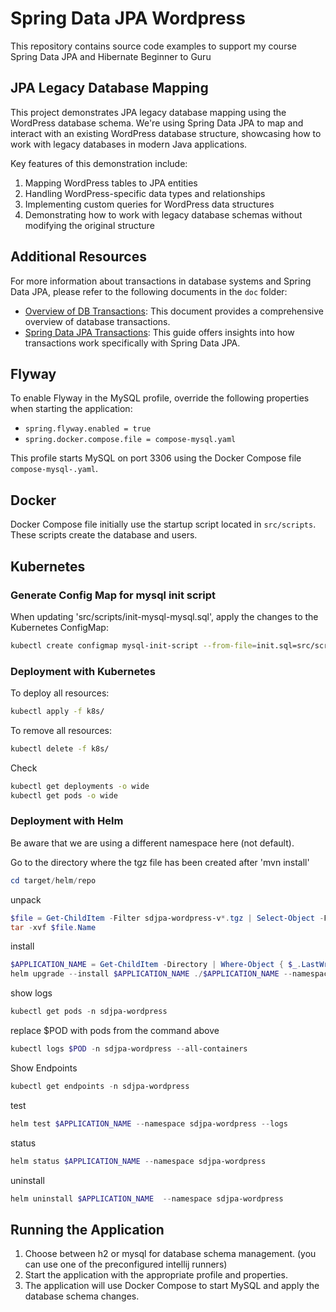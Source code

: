 # Spring Data JPA Wordpress

This repository contains source code examples to support my course Spring Data JPA and Hibernate Beginner to Guru

## JPA Legacy Database Mapping

This project demonstrates JPA legacy database mapping using the WordPress database schema. We're using Spring Data JPA to map and interact with an existing WordPress database structure, showcasing how to work with legacy databases in modern Java applications.

Key features of this demonstration include:

1. Mapping WordPress tables to JPA entities
2. Handling WordPress-specific data types and relationships
3. Implementing custom queries for WordPress data structures
4. Demonstrating how to work with legacy database schemas without modifying the original structure

## Additional Resources

For more information about transactions in database systems and Spring Data JPA, please refer to the following documents in the `doc` folder:

- [Overview of DB Transactions](doc/OverviewOfDBTransactions.pdf): This document provides a comprehensive overview of database transactions.
- [Spring Data JPA Transactions](doc/SpringDataJPATransactions.pdf): This guide offers insights into how transactions work specifically with Spring Data JPA.


## Flyway

To enable Flyway in the MySQL profile, override the following properties when starting the application:
- `spring.flyway.enabled = true`
- `spring.docker.compose.file = compose-mysql.yaml`

This profile starts MySQL on port 3306 using the Docker Compose file `compose-mysql-.yaml`.

## Docker

Docker Compose file initially use the startup script located in `src/scripts`. These scripts create the database and users.

## Kubernetes

### Generate Config Map for mysql init script

When updating 'src/scripts/init-mysql-mysql.sql', apply the changes to the Kubernetes ConfigMap:
```bash
kubectl create configmap mysql-init-script --from-file=init.sql=src/scripts/init-mysql.sql --dry-run=client -o yaml | Out-File -Encoding utf8 k8s/mysql-init-script-configmap.yaml
```

### Deployment with Kubernetes

To deploy all resources:
```bash
kubectl apply -f k8s/
```

To remove all resources:
```bash
kubectl delete -f k8s/
```

Check
```bash
kubectl get deployments -o wide
kubectl get pods -o wide
```

### Deployment with Helm

Be aware that we are using a different namespace here (not default).

Go to the directory where the tgz file has been created after 'mvn install'
```powershell
cd target/helm/repo
```

unpack
```powershell
$file = Get-ChildItem -Filter sdjpa-wordpress-v*.tgz | Select-Object -First 1
tar -xvf $file.Name
```

install
```powershell
$APPLICATION_NAME = Get-ChildItem -Directory | Where-Object { $_.LastWriteTime -ge $file.LastWriteTime } | Select-Object -ExpandProperty Name
helm upgrade --install $APPLICATION_NAME ./$APPLICATION_NAME --namespace sdjpa-wordpress --create-namespace --wait --timeout 5m --debug
```

show logs
```powershell
kubectl get pods -n sdjpa-wordpress
```

replace $POD with pods from the command above
```powershell
kubectl logs $POD -n sdjpa-wordpress --all-containers
```

Show Endpoints
```powershell
kubectl get endpoints -n sdjpa-wordpress
```

test
```powershell
helm test $APPLICATION_NAME --namespace sdjpa-wordpress --logs
```

status
```powershell
helm status $APPLICATION_NAME --namespace sdjpa-wordpress
```

uninstall
```powershell
helm uninstall $APPLICATION_NAME  --namespace sdjpa-wordpress
```

## Running the Application
1. Choose between h2 or mysql for database schema management. (you can use one of the preconfigured intellij runners)
2. Start the application with the appropriate profile and properties.
3. The application will use Docker Compose to start MySQL and apply the database schema changes.